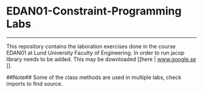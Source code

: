 # EDAN01-Constraint-Programming Labs
-----
This repository contains the laboration exercises done in the course EDAN01 at Lund University Faculty of Engineering.
In order to run jacop library needs to be added. This may be downloaded [[here | www.google.se ]].

##Note##
Some of the class methods are used in multiple labs, check imports to find source.
